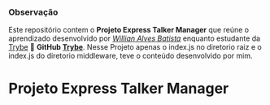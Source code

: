 ### Observação

Este repositório contem o **Projeto Express Talker Manager** que reúne o aprendizado desenvolvido por _[Willian Alves Batista](https://www.linkedin.com/in/willian-alves-batista-60aa6a180/)_ enquanto estudante da [Trybe](https://www.betrybe.com/) :rocket:
**GitHub [Trybe](https://github.com/tryber)**. Nesse Projeto apenas o index.js no diretorio raiz e o index.js do diretorio middleware, teve o conteúdo desenvolvido por mim.

# Projeto Express Talker Manager
